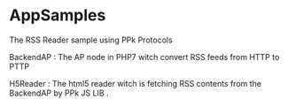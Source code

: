 # AppSamples
The RSS Reader sample using PPk Protocols

BackendAP : The AP node in PHP7 witch convert RSS feeds from HTTP to PTTP

H5Reader : The html5 reader witch is fetching RSS contents from the BackendAP  by PPk JS LIB .
